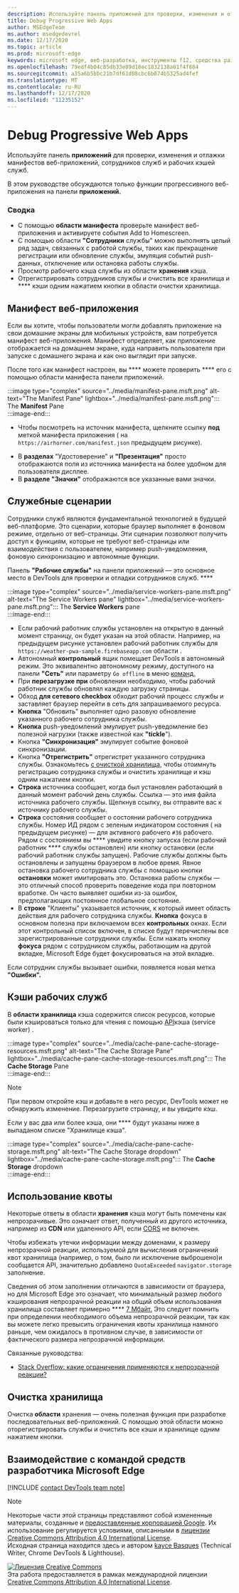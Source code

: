```yaml
---
description: Используйте панель приложений для проверки, изменения и отлаки манифестов веб-приложения, сотрудников служб и рабочих кэшей служб.
title: Debug Progressive Web Apps
author: MSEdgeTeam
ms.author: msedgedevrel
ms.date: 12/17/2020
ms.topic: article
ms.prod: microsoft-edge
keywords: microsoft edge, веб-разработка, инструменты f12, средства разработчика
ms.openlocfilehash: 79edf4b04c85db33e89d18ec1832138a61f4f884
ms.sourcegitcommit: a35a6b5bbc21b7df61d08cbc6b074b5325ad4fef
ms.translationtype: MT
ms.contentlocale: ru-RU
ms.lasthandoff: 12/17/2020
ms.locfileid: "11235152"
---
```

<!-- Copyright Kayce Basques 

   Licensed under the Apache License, Version 2.0 (the "License");
   you may not use this file except in compliance with the License.
   You may obtain a copy of the License at

       https://www.apache.org/licenses/LICENSE-2.0

   Unless required by applicable law or agreed to in writing, software
   distributed under the License is distributed on an "AS IS" BASIS,
   WITHOUT WARRANTIES OR CONDITIONS OF ANY KIND, either express or implied.
   See the License for the specific language governing permissions and
   limitations under the License.  -->  

# Debug Progressive Web Apps  

Используйте панель **приложений** для проверки, изменения и отлажки манифестов веб-приложений, сотрудников служб и рабочих кэшей служб.  

<!--Related Guides:  

*   [Progressive Web Apps](/web/progressive-web-apps)  -->

<!--TODO:  Link web "Progressive Web Apps" section when available. -->

В этом руководстве обсуждаются только функции прогрессивного веб-приложения на панели **приложений.**  <!--If you're looking for help on the other panes, check out the last section of this guide, [Other Application panel guides](#other-application-panel-guides).  -->

<!--TODO:  Link to sections when available. -->

### Сводка  

*   С помощью **области манифеста** проверьте манифест веб-приложения и активируете события Add to Homescreen.  
*   С помощью области **"Сотрудники** службы" можно выполнять целый ряд задач, связанных с работой службы, таких как прекращение регистрации или обновление службы, эмуляция событий push-данных, отключение или остановка работы службы.  
*   Просмотр рабочего кэша службы из области **хранения** кэша.  
*   Отрегистрировать сотрудников службы и очистить все хранилища и **** кэши одним нажатием кнопки в области очистки хранилища.  
    
## Манифест веб-приложения  

Если вы хотите, чтобы пользователи могли добавлять приложение на свои домашние экраны для мобильных устройств, вам потребуется манифест веб-приложения.  Манифест определяет, как приложение отображается на домашнем экране, куда направить пользователя при запуске с домашнего экрана и как оно выглядит при запуске.  

<!--Related Guides:  

*   [Improve user experiences with a Web App Manifest](/web/fundamentals/web-app-manifest)  
*   [Using App Install Banners](/web/fundamentals/app-install-banners)  -->

<!--TODO:  Link to sections when available. -->

После того как манифест настроен, вы **** можете проверить **** его с помощью области манифеста панели приложений.  

:::image type="complex" source="../media/manifest-pane.msft.png" alt-text="The Manifest Pane" lightbox="../media/manifest-pane.msft.png":::
   The **Manifest** Pane  
:::image-end:::  

*   Чтобы посмотреть на источник манифеста, щелкните ссылку **под** меткой манифеста приложения \( на `https://airhorner.com/manifest.json` предыдущем рисунке\).  
<!-- *   Press the **Add to homescreen** button to simulate an Add to Homescreen event.  Check out the next section for more information.  -->  
*   В **разделах** "Удостоверение" и **"Презентация"** просто отображаются поля из источника манифеста на более удобном для пользователя дисплее.  
*   В **разделе "Значки"** отображаются все указанные вами значки.  
    
<!--### Simulate Add to Homescreen events  -->

<!--A web app can only be added to a homescreen when the site is visited at least twice, with at least five minutes between visits.  While developing or debugging your Add to Homescreen workflow, this criteria can be inconvenient.  
The **Add to homescreen** button on the **App Manifest** pane lets you simulate Add to Homescreen events whenever you want.  -->

<!--You can test out this feature with the [Microsoft I/O 2016 progressive web app](https://events.alpahabet.com/io2016/), which has proper support for Add to Homescreen.  Clicking on **Add to Homescreen** while the app is open prompts Microsoft Edge to display the "add this site to your shelf" banner, which is the desktop equivalent of the "add to homescreen" banner for mobile devices.  -->

<!--  
:::image type="complex" source="../media/io.msft.png" alt-text="Add to desktop shelf" lightbox="../media/io.msft.png":::
   Add to desktop shelf  
:::image-end:::
-->  

<!--
> [!Tip]
> Keep the **Console** drawer open while simulating Add to Homescreen events.  The Console tells you if your manifest has any issues and logs other information about the Add to Homescreen lifecycle.  -->

<!--The **Add to Homescreen** feature cannot yet simulate the workflow for mobile devices.  Notice how the "add to shelf" prompt was triggered in the screenshot above, even though DevTools is in Device Mode.  However, if you can successfully add your app to your desktop shelf, then it'll work for mobile, too.  -->

<!-- TODO: Rework content after sample app is created. -->

<!--If you want to test out the genuine mobile experience, you can connect a real mobile device to DevTools via **remote debugging**, and then click the **Add to Homescreen** button \(on DevTools\) to trigger the "add to homescreen" prompt on the connected mobile device.  -->

<!--TODO:  Link Debug "remote debugging" sections when available. -->

## Служебные сценарии  

Сотрудники служб являются фундаментальной технологией в будущей веб-платформе.  Это сценарии, которые браузер выполняет в фоновом режиме, отдельно от веб-страницы.  Эти сценарии позволяют получить доступ к функциям, которые не требуют веб-страницы или взаимодействия с пользователем, например push-уведомления, фоновую синхронизацию и автономные функции.  

<!--Related Guides:  

*   [Intro to Service Workers](/web/fundamentals/primers/service-worker)  
*   [Push Notifications: Timely, Relevant, and Precise](/web/fundamentals/push-notifications)  -->  
    
<!--TODO:  Link to sections when available. -->  

Панель **"Рабочие службы"** на панели приложений — это основное место в DevTools для проверки и отладки сотрудников служб. ****  

:::image type="complex" source="../media/service-workers-pane.msft.png" alt-text="The Service Workers pane" lightbox="../media/service-workers-pane.msft.png":::
   The **Service Workers** pane  
:::image-end:::  

*   Если рабочий работник службы установлен на открытую в данный момент страницу, он будет указан на этой области.  Например, на предыдущем рисунке установлен рабочий работник службы для `https://weather-pwa-sample.firebaseapp.com` области .  
*   Автономный **контрольный** ящик помещает DevTools в автономный режим.  Это эквивалентно автономному режиму, доступного на панели **"Сеть"** или параметру `Go offline` в меню [команд.][DevtoolsCommandMenuIndex]  
*   При **перезагрузке при** обновлении необходимо, чтобы рабочий работник службы обновлял каждую загрузку страницы.  
*   Обход **для сетевого checkbox** обходит рабочий процесс службы и заставляет браузер перейти в сеть для запрашиваемого ресурса.  
*   **Кнопка** "Обновить" выполняет одно разовую обновление указанного рабочего сотрудника службы.  
*   **Кнопка** push-уведомлений эмулирует push-уведомление без полезной нагрузки (также известной как **"tickle**\").  
*   Кнопка **"Синхронизация"** эмулирует событие фоновой синхронизации.  
*   Кнопка **"Отрегистрить"** отрегистрет указанного сотрудника службы.  Ознакомьтесь [с очисткой хранилища,](#clear-storage) чтобы отоимнуть регистрацию сотрудника службы и очистить хранилище и кэш одним нажатием кнопки.  
*   **Строка** источника сообщает, когда был установлен работающий в данный момент рабочий день службы.  Ссылка — это имя файла источника рабочего службы.  Щелкнув ссылку, вы отправите вас к источнику рабочего службы.  
*   **Строка** состояния сообщает о состоянии рабочего сотрудника службы.  Номер ИД рядом с зеленым индикатором состояния \( на предыдущем рисунке\) — для активного рабочего `#36` рабочего.  Рядом с состоянием вы **** увидите кнопку запуска \(если рабочий работник **** службы остановлен\) или кнопку остановки \(если рабочий работник службы запущен\).  Рабочие службы должны быть остановлены и запущены браузером в любое время.  Явное остановка рабочего сотрудника службы с помощью кнопки **остановки** может имитировать это.  Остановка работы службы — это отличный способ проверить поведение кода при повторном вработке.  Он часто выявляет ошибки из-за ошибок, предполагающих постоянное глобальное состояние.  
*   В **строке** "Клиенты" указывается источник, к который имеет область действия для рабочего сотрудника службы.  **Кнопка** фокуса в основном полезна при включаемом всех **контрольных** окнах.  Если этот контрольный список включен, в списке будут перечислены все зарегистрированные сотрудники службы.  Если нажать кнопку **фокуса** рядом с сотрудником службы, работающим на другой вкладке, Microsoft Edge будет фокусироваться на этой вкладке.  
    
Если сотрудник службы вызывает ошибки, появляется новая метка **"Ошибки".**  

<!--  
:::image type="complex" source="../media/sw-error.msft.png" alt-text="Service worker with errors" lightbox="../media/sw-error.msft.png":::
   Service worker with errors  
:::image-end:::
-->  

<!--TODO:  Capture Service Worker Errors sample when available. -->
<!--TODO:  Link Web "How tickle works" sections when available. -->

## Кэши рабочих служб  

В **области хранилища** кэша содержится список ресурсов, которые были кэшироваться только для чтения с помощью [API][MDNWebCacheAPI]кэша \(service worker\) .  

:::image type="complex" source="../media/cache-pane-cache-storage-resources.msft.png" alt-text="The Cache Storage Pane" lightbox="../media/cache-pane-cache-storage-resources.msft.png":::
   The **Cache Storage** Pane  
:::image-end:::  

> [!NOTE]
> При первом откройте кэш и добавьте в него ресурс, DevTools может не обнаружить изменение.  Перезагрузите страницу, и вы увидите кэш.  

Если у вас два или более кэша, они **** будут указаны ниже в выпаданом списке "Хранилище кэша".  

:::image type="complex" source="../media/cache-pane-cache-storage.msft.png" alt-text="The Cache Storage dropdown" lightbox="../media/cache-pane-cache-storage.msft.png":::
   The **Cache Storage** dropdown  
:::image-end:::  

## Использование квоты  

Некоторые ответы в области **хранения** кэша могут быть помечены как непрозрачивые.  Это означает ответ, полученный из другого источника, например из **CDN** или удаленного API, если [CORS][FetchHttpCorsProtocol] не включен.  

<!--TODO:  Link Web "CDN" section when available. -->  
<!--TODO:  Link Web "opaque" section when available. -->

Чтобы избежать утечки информации между доменами, к размеру непрозрачной реакции, используемой для вычисления ограничений квот хранилища (например, о том, было ли исключение выброшено)и сообщается API, значительно добавлено `QuotaExceeded` `navigator.storage` заполнение.  

<!--TODO:  Link Estimating "`navigator.storage` API" sections when available. -->

Сведения об этом заполнении отличаются в зависимости от браузера, но для Microsoft Edge это означает, что минимальный размер любого кэширования непрозрачной реакции на общий объем использования хранилища составляет примерно **** [7 Мбайт.][ChromiumIssues796060#c17]  Это следует помнить при определении необходимого объема непрозрачной реакции, так как вы можете легко превысить ограничения квоты хранилища намного раньше, чем ожидалось в противном случае, в зависимости от фактического размера непрозрачной информации.  

Связанные руководства:  

*   [Stack Overflow: какие ограничения применяются к непрозрачной реакции?][StackOverflowLimitationsForOpaqueResponses]  
<!--*   [Alphabet work container: Understanding Storage Quota](/web/tools/Alphabet-work-container/guides/storage-quota#beware_of_opaque_responses)  -->
    
<!--TODO:  Link Work container storage quota for opaque responses section when available. -->

## Очистка хранилища  

Очистка **области** хранения — очень полезная функция при разработке последовательных веб-приложений.  С помощью этой области можно оторегистрировать службы и очистить все кэши и хранилище одним нажатием кнопки.  <!--Check out the section below to learn more.  -->

<!--Related Guides:  

*   [Clear Storage](/iterate/manage-data/local-storage#clear-storage)  -->
    
<!--TODO:  Link to sections when available. -->

<!--## Other Application panel guides   

Check out the guides below for more help on the other panes of the **Application** panel.  

Related Guides:  

*   [Inspect page resources](/iterate/manage-data/page-resources)  
*   [Inspect and manage local storage and caches](/iterate/manage-data/local-storage)  -->
    
## Взаимодействие с командой средств разработчика Microsoft Edge  

[!INCLUDE [contact DevTools team note](../includes/contact-devtools-team-note.md)]  

<!-- links -->  

[DevtoolsCommandMenuIndex]: ../command-menu/index.md "Запуск команд с помощью меню команд Microsoft Edge DevTools | Документы Майкрософт"  

[ChromiumIssues796060#c17]: https://bugs.chromium.org/p/chromium/issues/detail?id=796060#c17 "Проблема Chromium 796060: значение хранилища кэша растет при каждом обновлении, когда код аналитики находится в HTML-коде"  

[FetchHttpCorsProtocol]: https://fetch.spec.whatwg.org/#http-cors-protocol  

[MDNWebCacheAPI]: https://developer.mozilla.org/docs/Web/API/Cache "Кэш веб-API | MDN"  

[StackOverflowLimitationsForOpaqueResponses]: https://stackoverflow.com/q/39109789/385997 "Stack Overflow: какие ограничения применяются к непрозрачной реакции?"  

<!--[WebEstimatingAvailableStorageSpace]: whats-new/2017/08/estimating-available-storage-space  -->
<!--[RemoteDebugging]: /debug/remote-debugging/remote-debugging  -->

<!--[WebHowPushWorks]: /web/fundamentals/push-notifications/how-push-works  -->  
<!--[WebGlossaryCDN]: /web/fundamentals/glossary#CDN  -->
<!--[WebGlossaryOpaque]: /web/fundamentals/glossary#opaque-response  -->

> [!NOTE]
> Некоторые части этой страницы представляют собой измененные материалы, созданные и [предоставленные корпорацией Google][GoogleSitePolicies]. Их использование регулируется условиями, описанными в [лицензии Creative Commons Attribution 4.0 International License][CCA4IL].  
> Исходная страница [](https://developers.google.com/web/tools/chrome-devtools/progressive-web-apps) находится здесь и автором [kayce Basques][KayceBasques] \(Technical Writer, Chrome DevTools \& Lighthouse\).  

[![Лицензия Creative Commons][CCby4Image]][CCA4IL]  
Эта работа предоставляется в рамках международной лицензии [Creative Commons Attribution 4.0 International License][CCA4IL].  

[CCA4IL]: https://creativecommons.org/licenses/by/4.0  
[CCby4Image]: https://i.creativecommons.org/l/by/4.0/88x31.png  
[GoogleSitePolicies]: https://developers.google.com/terms/site-policies  
[KayceBasques]: https://developers.google.com/web/resources/contributors/kaycebasques  
